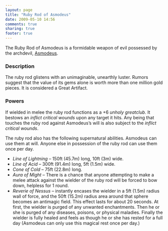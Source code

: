 ```yaml
---
layout: page
title: "Ruby Rod of Asmodeus"
date: 2009-05-10 14:56
comments: true
sharing: true
footer: true
---
```

The Ruby Rod of Asmodeus is a formidable weapon of evil possessed by the archdevil, [Asmodeus](/campaigns/toee/deities/Asmodeus.html).

### Description

The ruby rod glistens with an unimaginable, unearthly luster. Rumors suggest that the value of its gems alone is worth more than one million gold pieces. It is considered a Great Artifact.

### Powers
If wielded in melee the ruby rod functions as a +6 _unholy greatclub_. It bestows an _inflict critical wounds_ upon any target it hits. Any being that touches the ruby rod against Asmodeus’s will is also subject to the _inflict critical wounds_.

The ruby rod also has the following supernatural abilities. Asmodeus can use them at will. Anyone else in possession of the ruby rod can use them once per day.

* _Line of Lightning_ – 150ft (45.7m) long, 10ft (3m) wide.
* _Line of Acid_ – 300ft (91.4m) long, 5ft (1.5m) wide.
* _Cone of Cold_ – 75ft (22.8m) long.
* _Aura of Might_ – There is a chance that anyone attempting to make a melee attack against the wielder of the ruby rod will be forced to bow down, helpless for 1 round.
* _Reverie of Nessus_ – instantly encases the wielder in a 5ft (1.5m) radius wall of force, and the 50ft (15.2m) radius area around that sphere becomes an antimagic field. This effect lasts for about 20 seconds. At first, the wielder is purged of any unwanted enchantments. Then he or she is purged of any diseases, poisons, or physical maladies. Finally the wielder is fully healed and feels as though he or she has rested for a full day (Asmodeus can only use this magical rest once per day.)
